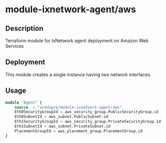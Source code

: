# module-ixnetwork-agent/aws

## Description
Terraform module for IxNetwork agent deployment on Amazon Web Services

## Deployment
This module creates a single instance having two network interfaces.

## Usage
```tf
module "Agent" {
	source  = "armdupre/module-ixnetwork-agent/aws"
	Eth0SecurityGroupId = aws_security_group.PublicSecurityGroup.id
	Eth0SubnetId = aws_subnet.PublicSubnet.id
	Eth1SecurityGroupId = aws_security_group.PrivateSecurityGroup.id
	Eth1SubnetId = aws_subnet.PrivateSubnet.id
	PlacementGroupId = aws_placement_group.PlacementGroup.id
}
```